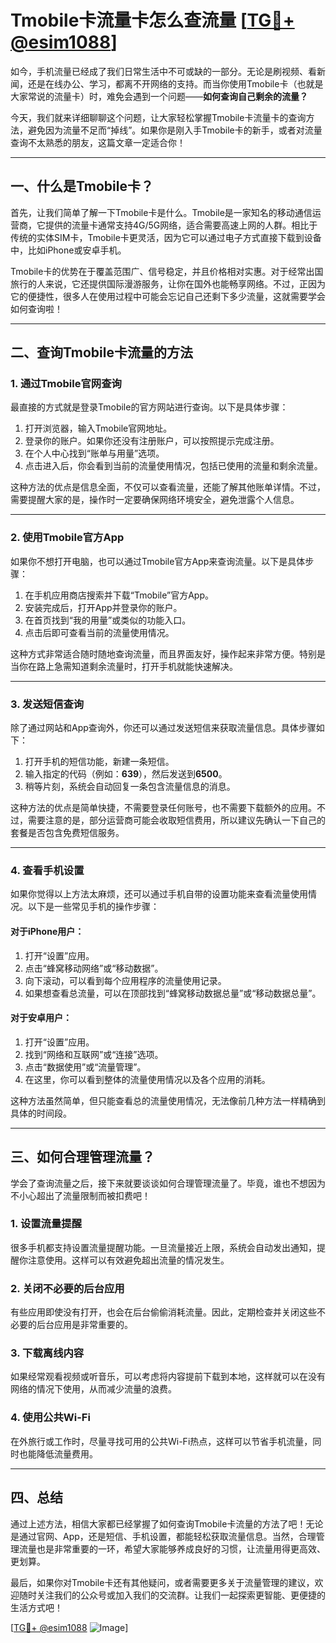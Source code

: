 # Tmobile卡流量卡怎么查流量 [[TG💪+ @esim1088](https://t.me/s/esim1088)]

如今，手机流量已经成了我们日常生活中不可或缺的一部分。无论是刷视频、看新闻，还是在线办公、学习，都离不开网络的支持。而当你使用Tmobile卡（也就是大家常说的流量卡）时，难免会遇到一个问题——**如何查询自己剩余的流量？**  

今天，我们就来详细聊聊这个问题，让大家轻松掌握Tmobile卡流量卡的查询方法，避免因为流量不足而“掉线”。如果你是刚入手Tmobile卡的新手，或者对流量查询不太熟悉的朋友，这篇文章一定适合你！

---

## 一、什么是Tmobile卡？

首先，让我们简单了解一下Tmobile卡是什么。Tmobile是一家知名的移动通信运营商，它提供的流量卡通常支持4G/5G网络，适合需要高速上网的人群。相比于传统的实体SIM卡，Tmobile卡更灵活，因为它可以通过电子方式直接下载到设备中，比如iPhone或安卓手机。

Tmobile卡的优势在于覆盖范围广、信号稳定，并且价格相对实惠。对于经常出国旅行的人来说，它还提供国际漫游服务，让你在国外也能畅享网络。不过，正因为它的便捷性，很多人在使用过程中可能会忘记自己还剩下多少流量，这就需要学会如何查询啦！

---

## 二、查询Tmobile卡流量的方法

### 1. 通过Tmobile官网查询

最直接的方式就是登录Tmobile的官方网站进行查询。以下是具体步骤：

1. 打开浏览器，输入Tmobile官网地址。
2. 登录你的账户。如果你还没有注册账户，可以按照提示完成注册。
3. 在个人中心找到“账单与用量”选项。
4. 点击进入后，你会看到当前的流量使用情况，包括已使用的流量和剩余流量。

这种方法的优点是信息全面，不仅可以查看流量，还能了解其他账单详情。不过，需要提醒大家的是，操作时一定要确保网络环境安全，避免泄露个人信息。

---

### 2. 使用Tmobile官方App

如果你不想打开电脑，也可以通过Tmobile官方App来查询流量。以下是具体步骤：

1. 在手机应用商店搜索并下载“Tmobile”官方App。
2. 安装完成后，打开App并登录你的账户。
3. 在首页找到“我的用量”或类似的功能入口。
4. 点击后即可查看当前的流量使用情况。

这种方式非常适合随时随地查询流量，而且界面友好，操作起来非常方便。特别是当你在路上急需知道剩余流量时，打开手机就能快速解决。

---

### 3. 发送短信查询

除了通过网站和App查询外，你还可以通过发送短信来获取流量信息。具体步骤如下：

1. 打开手机的短信功能，新建一条短信。
2. 输入指定的代码（例如：**639**），然后发送到**6500**。
3. 稍等片刻，系统会自动回复一条包含流量信息的消息。

这种方法的优点是简单快捷，不需要登录任何账号，也不需要下载额外的应用。不过，需要注意的是，部分运营商可能会收取短信费用，所以建议先确认一下自己的套餐是否包含免费短信服务。

---

### 4. 查看手机设置

如果你觉得以上方法太麻烦，还可以通过手机自带的设置功能来查看流量使用情况。以下是一些常见手机的操作步骤：

#### 对于iPhone用户：
1. 打开“设置”应用。
2. 点击“蜂窝移动网络”或“移动数据”。
3. 向下滚动，可以看到每个应用程序的流量使用记录。
4. 如果想查看总流量，可以在顶部找到“蜂窝移动数据总量”或“移动数据总量”。

#### 对于安卓用户：
1. 打开“设置”应用。
2. 找到“网络和互联网”或“连接”选项。
3. 点击“数据使用”或“流量管理”。
4. 在这里，你可以看到整体的流量使用情况以及各个应用的消耗。

这种方法虽然简单，但只能查看总的流量使用情况，无法像前几种方法一样精确到具体的时间段。

---

## 三、如何合理管理流量？

学会了查询流量之后，接下来就要谈谈如何合理管理流量了。毕竟，谁也不想因为不小心超出了流量限制而被扣费吧！

### 1. 设置流量提醒

很多手机都支持设置流量提醒功能。一旦流量接近上限，系统会自动发出通知，提醒你注意使用。这样可以有效避免超出流量的情况发生。

### 2. 关闭不必要的后台应用

有些应用即使没有打开，也会在后台偷偷消耗流量。因此，定期检查并关闭这些不必要的后台应用是非常重要的。

### 3. 下载离线内容

如果经常观看视频或听音乐，可以考虑将内容提前下载到本地，这样就可以在没有网络的情况下使用，从而减少流量的浪费。

### 4. 使用公共Wi-Fi

在外旅行或工作时，尽量寻找可用的公共Wi-Fi热点，这样可以节省手机流量，同时也能降低流量费用。

---

## 四、总结

通过上述方法，相信大家都已经掌握了如何查询Tmobile卡流量的方法了吧！无论是通过官网、App，还是短信、手机设置，都能轻松获取流量信息。当然，合理管理流量也是非常重要的一环，希望大家能够养成良好的习惯，让流量用得更高效、更划算。

最后，如果你对Tmobile卡还有其他疑问，或者需要更多关于流量管理的建议，欢迎随时关注我们的公众号或加入我们的交流群。让我们一起探索更智能、更便捷的生活方式吧！

[[TG💪+ @esim1088](https://t.me/s/esim1088) ![Image](https://i.postimg.cc/4NQfJmqS/Snipaste-2025-05-13-00-14-12.png)]